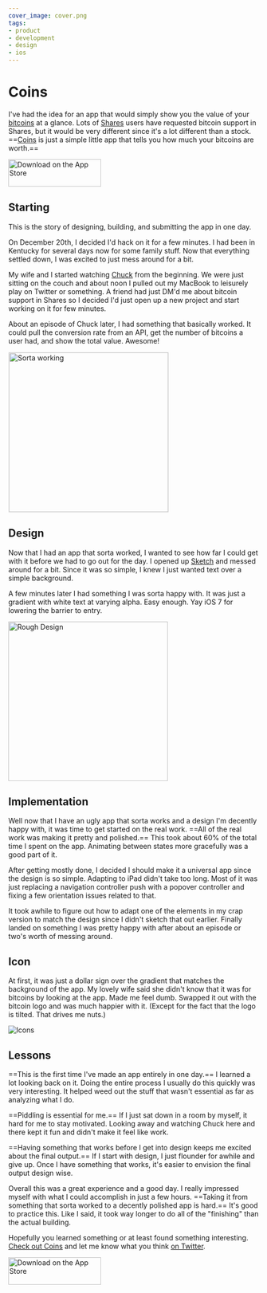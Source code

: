 ```yaml
---
cover_image: cover.png
tags:
- product
- development
- design
- ios
---
```


# Coins

I've had the idea for an app that would simply show you the value of your [bitcoins](http://en.wikipedia.org/wiki/Bitcoin) at a glance. Lots of [Shares](http://getsharesapp.com) users have requested bitcoin support in Shares, but it would be very different since it's a lot different than a stock. ==[Coins](http://getcoinsapp.com) is just a simple little app that tells you how much your bitcoins are worth.==

<a href="https://itunes.apple.com/app/id787299853" class="app-store" rel="external nofollow"><img src="app-store.svg" width="186" height="55" alt="Download on the App Store"></a>


## Starting

This is the story of designing, building, and submitting the app in one day.

On December 20th, I decided I'd hack on it for a few minutes. I had been in Kentucky for several days now for some family stuff. Now that everything settled down, I was excited to just mess around for a bit.

My wife and I started watching [Chuck](http://en.wikipedia.org/wiki/Chuck_(TV_series)) from the beginning. We were just sitting on the couch and about noon I pulled out my MacBook to leisurely play on Twitter or something. A friend had just DM'd me about bitcoin support in Shares so I decided I'd just open up a new project and start working on it for few minutes.

About an episode of Chuck later, I had something that basically worked. It could pull the conversion rate from an API, get the number of bitcoins a user had, and show the total value. Awesome!

<img src="screenshot1.png" alt="Sorta working" width="320" style="border:1px solid #eee">

## Design

Now that I had an app that sorta worked, I wanted to see how far I could get with it before we had to go out for the day. I opened up [Sketch](http://www.bohemiancoding.com/sketch/) and messed around for a bit. Since it was so simple, I knew I just wanted text over a simple background.

A few minutes later I had something I was sorta happy with. It was just a gradient with white text at varying alpha. Easy enough. Yay iOS 7 for lowering the barrier to entry.

<img src="screenshot2.png" alt="Rough Design" width="320">

## Implementation

Well now that I have an ugly app that sorta works and a design I'm decently happy with, it was time to get started on the real work. ==All of the real work was making it pretty and polished.== This took about 60% of the total time I spent on the app. Animating between states more gracefully was a good part of it.

After getting mostly done, I decided I should make it a universal app since the design is so simple. Adapting to iPad didn't take too long. Most of it was just replacing a navigation controller push with a popover controller and fixing a few orientation issues related to that.

It took awhile to figure out how to adapt one of the elements in my crap version to match the design since I didn't sketch that out earlier. Finally landed on something I was pretty happy with after about an episode or two's worth of messing around.

## Icon

At first, it was just a dollar sign over the gradient that matches the background of the app. My lovely wife said she didn't know that it was for bitcoins by looking at the app. Made me feel dumb. Swapped it out with the bitcoin logo and was much happier with it. (Except for the fact that the logo is tilted. That drives me nuts.)

![Icons](icons.png)

## Lessons

==This is the first time I've made an app entirely in one day.== I learned a lot looking back on it. Doing the entire process I usually do this quickly was very interesting. It helped weed out the stuff that wasn't essential as far as analyzing what I do.

==Piddling is essential for me.== If I just sat down in a room by myself, it hard for me to stay motivated. Looking away and watching Chuck here and there kept it fun and didn't make it feel like work.

==Having something that works before I get into design keeps me excited about the final output.== If I start with design, I just flounder for awhile and give up. Once I have something that works, it's easier to envision the final output design wise.

Overall this was a great experience and a good day. I really impressed myself with what I could accomplish in just a few hours. ==Taking it from something that sorta worked to a decently polished app is hard.== It's good to practice this. Like I said, it took way longer to do all of the "finishing" than the actual building.

Hopefully you learned something or at least found something interesting. [Check out Coins](https://itunes.apple.com/app/id787299853) and let me know what you think [on Twitter](https://twitter.com/soffes).

<a href="https://itunes.apple.com/app/id787299853" class="app-store" rel="external nofollow"><img src="app-store.svg" width="186" height="55" alt="Download on the App Store"></a>
